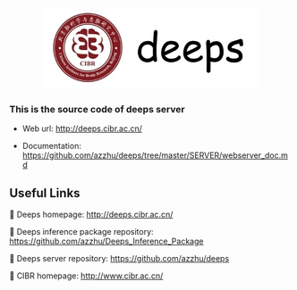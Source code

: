 
<div align='center'>

![logo](../imgs/logo0.7.jpg)
</div>

### This is the source code of deeps server

- Web url: http://deeps.cibr.ac.cn/

- Documentation: https://github.com/azzhu/deeps/tree/master/SERVER/webserver_doc.md



## Useful Links

💜 Deeps homepage: http://deeps.cibr.ac.cn/

💜 Deeps inference package repository: https://github.com/azzhu/Deeps_Inference_Package

💜 Deeps server repository: https://github.com/azzhu/deeps

💜 CIBR homepage: http://www.cibr.ac.cn/